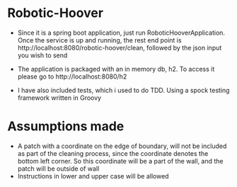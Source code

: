 # Robotic-Hoover

- Since it is a spring boot application, just run RoboticHooverApplication. Once the service is up and running,
  the rest end point is http://localhost:8080/robotic-hoover/clean, followed by the json input you wish to send

- The application is packaged with an in memory db, h2. To access it please go to http://localhost:8080/h2

- I have also included tests, which i used to do TDD. Using a spock testing framework written in Groovy


# Assumptions made

- A patch with a coordinate on the edge of boundary, will not be included as part of the cleaning process, since the
  coordinate denotes the bottom left corner. So this coordinate will be a part of the wall, and the patch will be
  outside of wall
- Instructions in lower and upper case will be allowed
